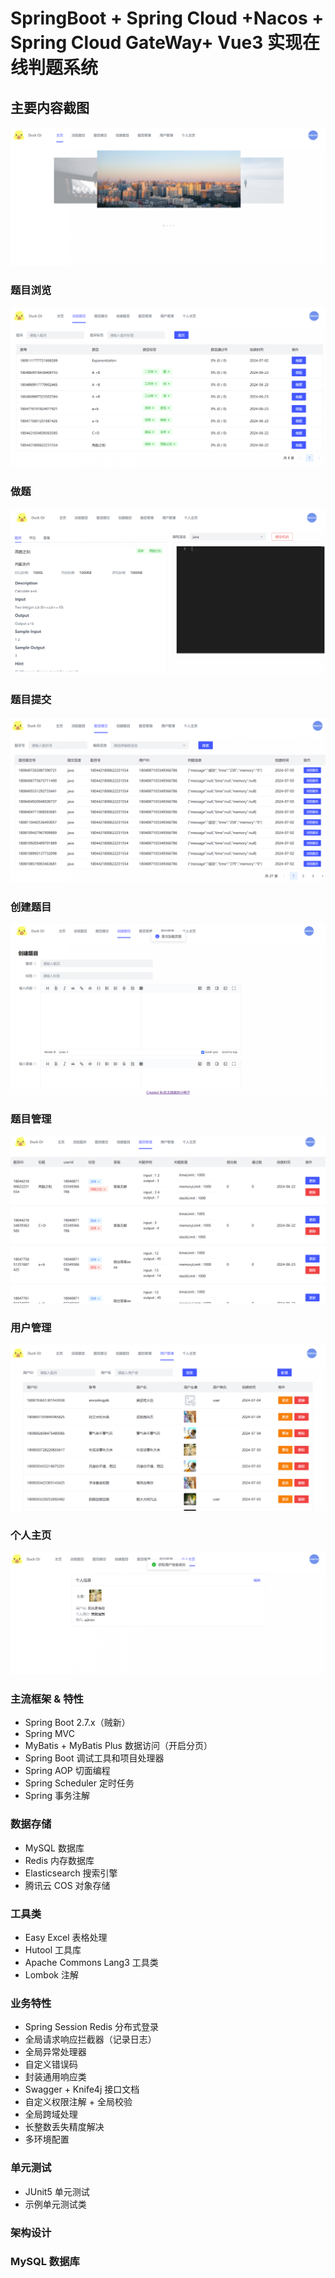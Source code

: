 # SpringBoot + Spring Cloud +Nacos + Spring Cloud GateWay+ Vue3  实现在线判题系统

## 主要内容截图
![img_8.png](img_8.png)
### 题目浏览

![img_1.png](img_1.png)

### 做题

![img_3.png](img_3.png)

### 题目提交

![img_2.png](img_2.png)

### 创建题目

![img_4.png](img_4.png)

### 题目管理

![img_5.png](img_5.png)

### 用户管理

![img_7.png](img_7.png)

### 个人主页

![img_6.png](img_6.png)

### 主流框架 & 特性

- Spring Boot 2.7.x（贼新）
- Spring MVC
- MyBatis + MyBatis Plus 数据访问（开启分页）
- Spring Boot 调试工具和项目处理器
- Spring AOP 切面编程
- Spring Scheduler 定时任务
- Spring 事务注解

### 数据存储

- MySQL 数据库
- Redis 内存数据库
- Elasticsearch 搜索引擎
- 腾讯云 COS 对象存储

### 工具类

- Easy Excel 表格处理
- Hutool 工具库
- Apache Commons Lang3 工具类
- Lombok 注解

### 业务特性

- Spring Session Redis 分布式登录
- 全局请求响应拦截器（记录日志）
- 全局异常处理器
- 自定义错误码
- 封装通用响应类
- Swagger + Knife4j 接口文档
- 自定义权限注解 + 全局校验
- 全局跨域处理
- 长整数丢失精度解决
- 多环境配置

### 单元测试

- JUnit5 单元测试
- 示例单元测试类

### 架构设计

### MySQL 数据库
